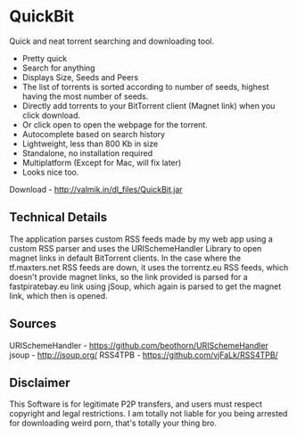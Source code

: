QuickBit
========

Quick and neat torrent searching and downloading tool. 

- Pretty quick
- Search for anything
- Displays Size, Seeds and Peers
- The list of torrents is sorted according to number of seeds, highest having the most number of seeds.
- Directly add torrents to your BitTorrent client (Magnet link) when you click download.
- Or click open to open the webpage for the torrent.
- Autocomplete based on search history
- Lightweight, less than 800 Kb in size
- Standalone, no installation required
- Multiplatform (Except for Mac, will fix later)
- Looks nice too.



Download - http://valmik.in/dl_files/QuickBit.jar


Technical Details 
-------

The application parses custom RSS feeds made by my web app using a custom RSS parser and uses the URISchemeHandler Library to open magnet links in default BitTorrent clients. In the case where the tf.maxters.net RSS feeds are down, it uses the torrentz.eu RSS feeds, which doesn't provide magnet links, so the link provided is parsed for a fastpiratebay.eu link using jSoup, which again is parsed to get the magnet link, which then is opened.


Sources
-----

URISchemeHandler - https://github.com/beothorn/URISchemeHandler
jsoup - http://jsoup.org/
RSS4TPB - https://github.com/vjFaLk/RSS4TPB/


Disclaimer
------
This Software is for legitimate P2P transfers, and users must respect copyright and legal restrictions. I am totally not liable for you being arrested for downloading weird porn, that's totally your thing bro.
